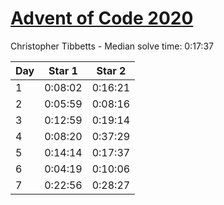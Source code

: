 # [Advent of Code 2020](https://adventofcode.com/2020)

Christopher Tibbetts - Median solve time: 0:17:37

| Day | Star 1 | Star 2 |
| --- | --- | --- |
| 1 | 0:08:02 | 0:16:21 |
| 2 | 0:05:59 | 0:08:16 |
| 3 | 0:12:59 | 0:19:14 |
| 4 | 0:08:20 | 0:37:29 |
| 5 | 0:14:14 | 0:17:37 |
| 6 | 0:04:19 | 0:10:06 |
| 7 | 0:22:56 | 0:28:27 |
